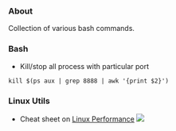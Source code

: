 ### About

Collection of various bash commands.

### Bash

* Kill/stop all process with particular port

```
kill $(ps aux | grep 8888 | awk '{print $2}')
```

### Linux Utils

* Cheat sheet on [Linux Performance](http://www.brendangregg.com/linuxperf.html)
![](http://www.brendangregg.com/Perf/linux_perf_tools_full.png)

